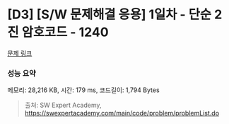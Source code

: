 # [D3] [S/W 문제해결 응용] 1일차 - 단순 2진 암호코드 - 1240 

[문제 링크](https://swexpertacademy.com/main/code/problem/problemDetail.do?contestProbId=AV15FZuqAL4CFAYD) 

### 성능 요약

메모리: 28,216 KB, 시간: 179 ms, 코드길이: 1,794 Bytes



> 출처: SW Expert Academy, https://swexpertacademy.com/main/code/problem/problemList.do
